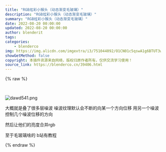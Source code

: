 ```yaml
---
title: "RGB炫彩小猴头（动态渐变毛玻璃）"
description: "RGB炫彩小猴头（动态渐变毛玻璃）"
summary: "RGB炫彩小猴头（动态渐变毛玻璃）"
date: 2022-08-20 00:00:00
updated: 2022-08-20 00:00:00
author: blenderit
tags: 
categories:
    - blenderco
img: https://img.alicdn.com/imgextra/i3/751044092/O1CN01c5qswA1g6BTUT3wx7_!!751044092.png
showGetMethod: false
copyright: 本插件资源来自网络，版权归原作者所有，仅供交流学习使用！
source_link: https://blenderco.cn/39406.html
---
```


{% raw %}
<p> </p><p><img src="https://img.alicdn.com/imgextra/i3/751044092/O1CN01c5qswA1g6BTUT3wx7_!!751044092.png" alt="dawd541.png"></p><p>大概就是叠了很多层噪波 噪波纹理默认会不断的向某一个方向位移 用另一个噪波控制几个噪波位移的方向</p><p>然后让他们的亮度合并rgb</p><p>至于毛玻璃啥的 b站有教程</p>
<div style="display: none">blenderco</div>
{% endraw %}